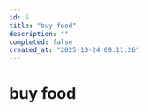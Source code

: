```yaml
---
id: 5
title: "buy food"
description: ""
completed: false
created_at: "2025-10-24 09:11:26"
---
```


# buy food
